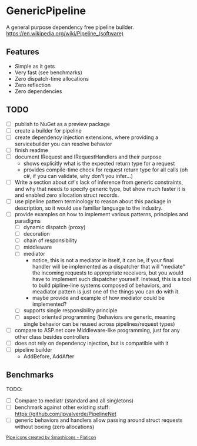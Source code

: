 # GenericPipeline

A general purpose dependency free pipeline builder.
https://en.wikipedia.org/wiki/Pipeline_(software)

## Features
- Simple as it gets
- Very fast (see benchmarks)
- Zero dispatch-time allocations
- Zero reflection
- Zero dependencies

## TODO
- [ ] publish to NuGet as a preview package 
- [ ] create a builder for pipeline
- [ ] create dependency injection extensions, where providing a servicebuilder you can resolve behavior
- [ ] finish readme
- [ ] document IRequest and IRequestHandlers and their purpose
    - shows explicitly what is the expected return type for a request
    - provides compile-time check for request return type for all calls (oh c#, if you can validate, why don't you infer...)
- [ ] Write a section about c#'s lack of inference from generic constraints, and why that needs to specify generic type, but show much faster it is and enabled zero allocation struct records.
- [ ] use pipeline pattern terminology to reason about this package in description, so it would use familiar language to the industry. 
- [ ] provide examples on how to implement various patterns, principles and paradigms
    - [ ] dynamic dispatch (proxy)
    - [ ] decoration
    - [ ] chain of responsibility
    - [ ] middleware 
    - [ ] mediator
        - notice, this is not a mediator in itself, it can be, if your final handler will be implemented as a dispatcher that will "mediate" the incoming requests to appropriate receivers, but you would have to implement such dispatcher yourself. Instead, this is a tool to build pipline-line systems composed of behaviors, and meadiator pattern is just one of the things you can do with it.
        - maybe provide and example of how mediator could be implemented?
    - [ ] supports single responsibility principle
    - [ ] aspect oriented programming (behaviors are generic, meaning single behavior can be reused across pipelines/request types) 
- [ ] compare to ASP.net core Middleware-like programming, just for any other class besides controllers
- [ ] does not rely on dependency injection, but is compatible with it
- [ ] pipeline builder
    - AddBefore, AddAfter

## Benchmarks
TODO:
- [ ] Compare to mediatr (standard and all singletons)
- [ ] benchmark against other existing stuff: https://github.com/ipvalverde/PipelineNet
- [ ] generic behaviors and handlers allow passing around struct requests without boxing (zero allocations)

<sub>
<a href="https://www.flaticon.com/free-icons/pipe" title="pipe icons">Pipe icons created by Smashicons - Flaticon</a>
</sub>

